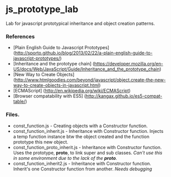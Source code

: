 js_prototype_lab
================

Lab for javascript prototypical inheritance and object creation patterns.

### References
  * [Plain English Guide to Javascript Prototypes] (http://sporto.github.io/blog/2013/02/22/a-plain-english-guide-to-javascript-prototypes/)
  * [Inheritance and the prototype chain] (https://developer.mozilla.org/en-US/docs/Web/JavaScript/Guide/Inheritance_and_the_prototype_chain)
  * [New Way to Create Objects] (http://www.htmlgoodies.com/beyond/javascript/object.create-the-new-way-to-create-objects-in-javascript.html)
  * [ECMAScript] (http://en.wikipedia.org/wiki/ECMAScript)
  * [Browser compatability with ES5] (http://kangax.github.io/es5-compat-table/)

### Files.
  * const_function.js - Creating objects with a Constructor function. 
  * const_function_inherit.js - Inheritance with Constructor
    function. Injects a temp function instance btw the object created
    and the function prototype this new object.
  * const_function_proto_inherit.js - Inheritance with Constructor
    function. Uses the prototype, __proto__, to link super and sub
    classes. *Can't use this in some environment due to the lack of
    the __proto__.*
  * const_function_inherit2.js - Inheritance with Constructor
    function. Inherit's one Constructor function from another. *Needs debugging*

